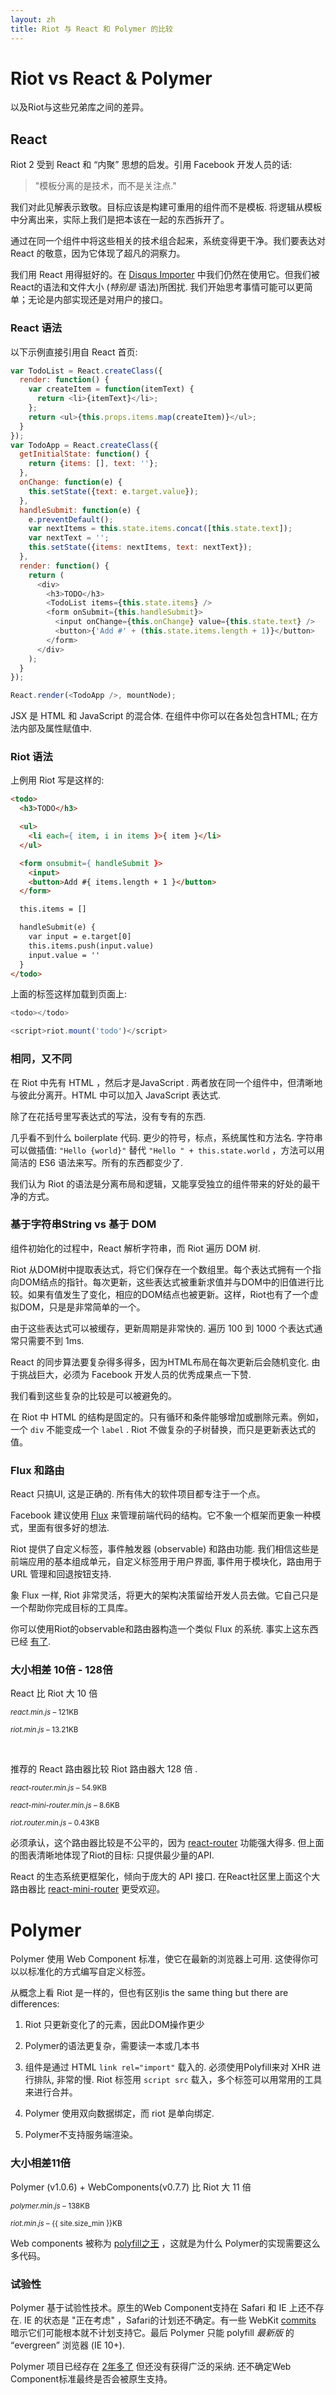 ```yaml
---
layout: zh
title: Riot 与 React 和 Polymer 的比较
---
```


# **Riot** vs **React** & **Polymer**

以及Riot与这些兄弟库之间的差异。

## React

Riot 2 受到 React 和 “内聚” 思想的启发。引用 Facebook 开发人员的话:

> "模板分离的是技术，而不是关注点."

我们对此见解表示致敬。目标应该是构建可重用的组件而不是模板. 将逻辑从模板中分离出来，实际上我们是把本该在一起的东西拆开了。

通过在同一个组件中将这些相关的技术组合起来，系统变得更干净。我们要表达对 React 的敬意，因为它体现了超凡的洞察力。

我们用 React 用得挺好的。在 [Disqus Importer](/importer/) 中我们仍然在使用它。但我们被React的语法和文件大小 (*特别是* 语法)所困扰. 我们开始思考事情可能可以更简单；无论是内部实现还是对用户的接口。


### React 语法

以下示例直接引用自 React 首页:


```js
var TodoList = React.createClass({
  render: function() {
    var createItem = function(itemText) {
      return <li>{itemText}</li>;
    };
    return <ul>{this.props.items.map(createItem)}</ul>;
  }
});
var TodoApp = React.createClass({
  getInitialState: function() {
    return {items: [], text: ''};
  },
  onChange: function(e) {
    this.setState({text: e.target.value});
  },
  handleSubmit: function(e) {
    e.preventDefault();
    var nextItems = this.state.items.concat([this.state.text]);
    var nextText = '';
    this.setState({items: nextItems, text: nextText});
  },
  render: function() {
    return (
      <div>
        <h3>TODO</h3>
        <TodoList items={this.state.items} />
        <form onSubmit={this.handleSubmit}>
          <input onChange={this.onChange} value={this.state.text} />
          <button>{'Add #' + (this.state.items.length + 1)}</button>
        </form>
      </div>
    );
  }
});

React.render(<TodoApp />, mountNode);
```

JSX 是 HTML 和 JavaScript 的混合体. 在组件中你可以在各处包含HTML; 在方法内部及属性赋值中.


### Riot 语法

上例用 Riot 写是这样的:

``` html
<todo>
  <h3>TODO</h3>

  <ul>
    <li each={ item, i in items }>{ item }</li>
  </ul>

  <form onsubmit={ handleSubmit }>
    <input>
    <button>Add #{ items.length + 1 }</button>
  </form>

  this.items = []

  handleSubmit(e) {
    var input = e.target[0]
    this.items.push(input.value)
    input.value = ''
  }
</todo>
```

上面的标签这样加载到页面上:

```js
<todo></todo>

<script>riot.mount('todo')</script>
```

### 相同，又不同

在 Riot 中先有 HTML ，然后才是JavaScript . 两者放在同一个组件中，但清晰地与彼此分离开。HTML 中可以加入 JavaScript 表达式.

除了在花括号里写表达式的写法，没有专有的东西.

几乎看不到什么 boilerplate 代码. 更少的符号，标点，系统属性和方法名. 字符串可以做插值: `"Hello {world}"` 替代 `"Hello " + this.state.world` ，方法可以用简洁的 ES6 语法来写。所有的东西都变少了.

我们认为 Riot 的语法是分离布局和逻辑，又能享受独立的组件带来的好处的最干净的方式。


### 基于字符串String vs 基于 DOM

组件初始化的过程中，React 解析字符串，而 Riot 遍历 DOM 树.

Riot 从DOM树中提取表达式，将它们保存在一个数组里。每个表达式拥有一个指向DOM结点的指针。每次更新，这些表达式被重新求值并与DOM中的旧值进行比较。如果有值发生了变化，相应的DOM结点也被更新。这样，Riot也有了一个虚拟DOM，只是是非常简单的一个。

由于这些表达式可以被缓存，更新周期是非常快的. 遍历 100 到 1000 个表达式通常只需要不到 1ms.

React 的同步算法要复杂得多得多，因为HTML布局在每次更新后会随机变化. 由于挑战巨大，必须为 Facebook 开发人员的优秀成果点一下赞.

我们看到这些复杂的比较是可以被避免的。

在 Riot 中 HTML 的结构是固定的。只有循环和条件能够增加或删除元素。例如，一个 `div` 不能变成一个 `label` . Riot 不做复杂的子树替换，而只是更新表达式的值。


### Flux 和路由

React 只搞UI, 这是正确的. 所有伟大的软件项目都专注于一个点。

Facebook 建议使用 [Flux](http://facebook.github.io/flux/docs/overview.html) 来管理前端代码的结构。它不象一个框架而更象一种模式，里面有很多好的想法.

Riot 提供了自定义标签，事件触发器 (observable) 和路由功能. 我们相信这些是前端应用的基本组成单元，自定义标签用于用户界面, 事件用于模块化，路由用于 URL 管理和回退按钮支持.

象 Flux 一样, Riot 非常灵活，将更大的架构决策留给开发人员去做。它自己只是一个帮助你完成目标的工具库。

你可以使用Riot的observable和路由器构造一个类似 Flux 的系统. 事实上这东西已经 [有了](https://github.com/jimsparkman/RiotControl).


### 大小相差 10倍 - 128倍

React 比 Riot 大 10 倍

<small><em>react.min.js</em> – 121KB</small>
<span class="bar red"></span>

<small><em>riot.min.js</em> – 13.21KB</small>
<span class="bar blue" style="width: 10.8%"></span>

<br>

推荐的 React 路由器比较 Riot 路由器大 128 倍 .

<small><em>react-router.min.js</em> – 54.9KB</small>
<span class="bar red"></span>

<small><em>react-mini-router.min.js</em> – 8.6KB</small>
<span class="bar red" style="width: 15.6%"></span>

<small><em>riot.router.min.js</em> – 0.43KB</small>
<span class="bar blue" style="width: 0.7%"></span>

必须承认，这个路由器比较是不公平的，因为 [react-router](https://github.com/rackt/react-router) 功能强大得多. 但上面的图表清晰地体现了Riot的目标: 只提供最少量的API.

React 的生态系统更框架化，倾向于庞大的 API 接口. 在React社区里上面这个大路由器比 [react-mini-router](https://github.com/larrymyers/react-mini-router) 更受欢迎。


# Polymer

Polymer 使用 Web Component 标准，使它在最新的浏览器上可用. 这使得你可以以标准化的方式编写自定义标签。

从概念上看 Riot 是一样的，但也有区别is the same thing but there are differences:

1. Riot 只更新变化了的元素，因此DOM操作更少

2. Polymer的语法更复杂，需要读一本或几本书

3. 组件是通过 HTML `link rel="import"` 载入的. 必须使用Polyfill来对 XHR 进行排队, 非常的慢. Riot 标签用 `script src` 载入，多个标签可以用常用的工具来进行合并。

4. Polymer 使用双向数据绑定，而 riot 是单向绑定.

5. Polymer不支持服务端渲染。


### 大小相差11倍

Polymer (v1.0.6) + WebComponents(v0.7.7) 比 Riot 大 11 倍

<small><em>polymer.min.js</em> – 138KB</small>
<span class="bar red"></span>

<small><em>riot.min.js</em> – <span class="riot-size">{{ site.size_min }}KB</span></small>
<span class="bar blue" style="width: {{ site.size_min / 138 * 100 }}%"></span>

Web components 被称为 [polyfill之王](http://developer.telerik.com/featured/web-components-arent-ready-production-yet/) ，这就是为什么 Polymer的实现需要这么多代码。


### 试验性

Polymer 基于试验性技术。原生的Web Component支持在 Safari 和 IE 上还不存在. IE 的状态是 "正在考虑" ，Safari的计划还不确定。有一些 WebKit [commits](https://lists.webkit.org/pipermail/webkit-dev/2013-May/024894.html) 暗示它们可能根本就不计划支持它。最后 Polymer 只能 polyfill  _最新版_ 的 “evergreen”  浏览器 (IE 10+).

Polymer 项目已经存在 [2年多了](https://github.com/Polymer/polymer/commit/0452ada044a6fc5818902e685fb07bb4678b2bc2) 但还没有获得广泛的采纳. 还不确定Web Component标准最终是否会被原生支持。
